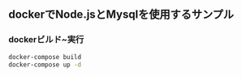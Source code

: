 ## dockerでNode.jsとMysqlを使用するサンプル

### dockerビルド~実行
```bash
docker-compose build
docker-compose up -d
```
